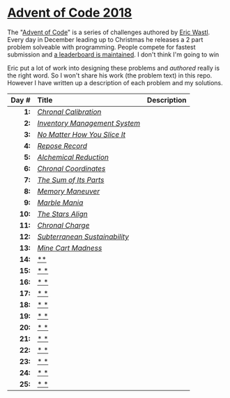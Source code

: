 # [**Advent of Code 2018**](https://adventofcode.com/2018)

The "[Advent of Code](https://adventofcode.com/)" is a series of challenges authored by [Eric Wastl](http://was.tl/). Every day in December leading up to Christmas he releases a 2 part problem solveable with programming. People compete for fastest submission and [a leaderboard is maintained](https://adventofcode.com/2018/leaderboard). I don't think I'm going to win 

Eric put a lot of work into designing these problems and *authored* really is the right word. So I won't share his work (the problem text) in this repo. However I have written up a description of each problem and my solutions.

| Day # | Title | Description
| ---: | :--- | --- |
| **1:**  | [*Chronal Calibration*](https://github.com/StevTheDev/AoC2018/blob/master/Day%201/) |   |
| **2:**  | [*Inventory Management System*](https://github.com/StevTheDev/Aoc2018/tree/master/Day%202) |   |
| **3:**  | [*No Matter How You Slice It*](https://github.com/StevTheDev/Aoc2018/tree/master/Day%203) |   |
| **4:**  | [*Repose Record*](https://github.com/StevTheDev/Aoc2018/tree/master/Day%204) |   |
| **5:**  | [*Alchemical Reduction*](https://github.com/StevTheDev/Aoc2018/tree/master/Day%205) |   |
| **6:**  | [*Chronal Coordinates*](https://github.com/StevTheDev/Aoc2018/tree/master/Day%206) |   |
| **7:**  | [*The Sum of Its Parts*](https://github.com/StevTheDev/Aoc2018/tree/master/Day%207) |   |
| **8:**  | [*Memory Maneuver*](https://github.com/StevTheDev/Aoc2018/tree/master/Day%208) |   |
| **9:**  | [*Marble Mania*](https://github.com/StevTheDev/Aoc2018/tree/master/Day%209) |   |
| **10:** | [*The Stars Align*](https://github.com/StevTheDev/Aoc2018/tree/master/Day%2010) |   |
| **11:** | [*Chronal Charge*](https://github.com/StevTheDev/Aoc2018/tree/master/Day%2011) |   |
| **12:** | [*Subterranean Sustainability*](https://github.com/StevTheDev/Aoc2018/tree/master/Day%2012) ||
| **13:** | [*Mine Cart Madness*](https://github.com/StevTheDev/Aoc2018/tree/master/Day%2013) | |
| **14:** | [**](https://github.com/StevTheDev/Aoc2018/tree/master/Day%2014) |   |
| **15:** | [* *](https://github.com/StevTheDev/Aoc2018/tree/master/Day%2015) |   |
| **16:** | [* *](https://github.com/StevTheDev/Aoc2018/tree/master/Day%2016) |   |
| **17:** | [* *](https://github.com/StevTheDev/Aoc2018/tree/master/Day%2017) |   |
| **18:** | [* *](https://github.com/StevTheDev/Aoc2018/tree/master/Day%2018) |   |
| **19:** | [* *](https://github.com/StevTheDev/Aoc2018/tree/master/Day%2019) |   |
| **20:** | [* *](https://github.com/StevTheDev/Aoc2018/tree/master/Day%2020) |   |
| **21:** | [* *](https://github.com/StevTheDev/Aoc2018/tree/master/Day%2021) |   |
| **22:** | [* *](https://github.com/StevTheDev/Aoc2018/tree/master/Day%2022) |   |
| **23:** | [* *](https://github.com/StevTheDev/Aoc2018/tree/master/Day%2023) |   |
| **24:** | [* *](https://github.com/StevTheDev/Aoc2018/tree/master/Day%2024) |   |
| **25:** | [* *](https://github.com/StevTheDev/Aoc2018/tree/master/Day%2025) |   |
